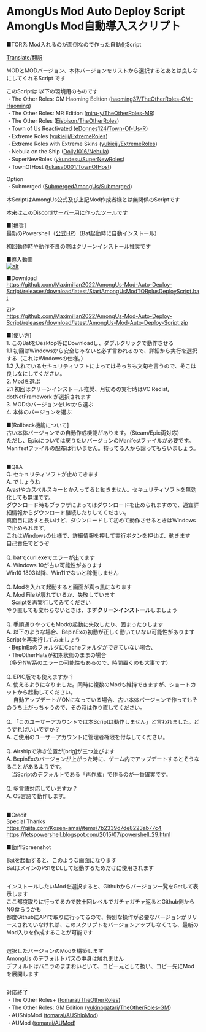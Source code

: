 # AmongUs Mod Auto Deploy Script <br> AmongUs Mod自動導入スクリプト

<p>■TOR系 Mod入れるのが面倒なので作った自動化Script</p>
<p><a rel="noreferrer noopener" href="https://github-com.translate.goog/Maximilian2022/AmongUs-Mod-Auto-Deploy-Script?_x_tr_sl=ja&_x_tr_tl=en&_x_tr_hl=ja&_x_tr_pto=wapp" target="_blank">Translate/翻訳</a></p>
<p>MODとMODバージョン、本体バージョンをリストから選択するとあとは良しなにしてくれるScript です</p>

<p>このScriptは 以下の環境用のものです<br>
 ・The Other Roles: GM Haoming Edition (<a href="https://github.com/haoming37/TheOtherRoles-GM-Haoming">haoming37/TheOtherRoles-GM-Haoming</a>)<br>
 ・The Other Roles: MR Edition (<a rel="noreferrer noopener" href="https://github.com/miru-y/TheOtherRoles-MR" target="_blank">miru-y/TheOtherRoles-MR</a>)<br>
 ・The Other Roles (<a rel="noreferrer noopener" href="https://github.com/Eisbison/TheOtherRoles" target="_blank">Eisbison/TheOtherRoles</a>)<br>
 ・Town of Us Reactivated (<a rel="noreferrer noopener" href="https://github.com/eDonnes124/Town-Of-Us-R" target="_blank">eDonnes124/Town-Of-Us-R</a>)<br>
 ・Extreme Roles (<a rel="noreferrer noopener" href="https://github.com/yukieiji/ExtremeRoles" target="_blank">yukieiji/ExtremeRoles</a>)<br>
 ・Extreme Roles with Extreme Skins (<a rel="noreferrer noopener" href="https://github.com/yukieiji/ExtremeRoles" target="_blank">yukieiji/ExtremeRoles</a>)<br>
 ・Nebula on the Ship (<a rel="noreferrer noopener" href="https://github.com/Dolly1016/Nebula" target="_blank">Dolly1016/Nebula</a>)<br>
 ・SuperNewRoles (<a rel="noreferrer noopener" href="https://github.com/ykundesu/SuperNewRoles" target="_blank">ykundesu/SuperNewRoles</a>)<br>
 ・TownOfHost (<a rel="noreferrer noopener" href="https://github.com/tukasa0001/TownOfHost" target="_blank">tukasa0001/TownOfHost</a>)<br>
</p>
<p>Option<br>
  ・Submerged (<a rel="noreferrer noopener" href="https://github.com/SubmergedAmongUs/Submerged" target="_blank">SubmergedAmongUs/Submerged</a>)<br>
</p>


<p>本ScriptはAmongUs公式及び上記Mod作成者様とは無関係のScriptです</p>
<p><a href="https://disboard.org/ja/server/906600951924793444" target="_blank" rel="noreferrer noopener">本来はこのDiscordサーバー用に作ったツールです</a></p>
<!-- /wp:html -->

<!-- wp:paragraph -->
<p>■[推奨]<br>最新のPowershell（<a rel="noreferrer noopener" href="https://github.com/PowerShell/PowerShell/releases/tag/v7.2.3" target="_blank">公式HP</a>）（Bat起動時に自動インストール）</p>
<!-- /wp:paragraph -->

<!-- wp:paragraph -->
<p>初回動作時や動作不良の際はクリーンインストール推奨です</p>
<!-- /wp:paragraph -->

■導入動画<br>
[![alt](http://img.youtube.com/vi/jdL7YCdV7qw/0.jpg)](https://www.youtube.com/watch?v=jdL7YCdV7qw)


<!-- wp:paragraph -->
<p>■Download <br><a href="https://github.com/Maximilian2022/AmongUs-Mod-Auto-Deploy-Script/releases/download/latest/StartAmongUsModTORplusDeployScript.bat" target="_blank" rel="noreferrer noopener" download="1">https://github.com/Maximilian2022/AmongUs-Mod-Auto-Deploy-Script/releases/download/latest/StartAmongUsModTORplusDeployScript.bat</a></p>
<!-- /wp:paragraph -->

<!-- wp:paragraph -->
<p>ZIP<br><a href="https://github.com/Maximilian2022/AmongUs-Mod-Auto-Deploy-Script/releases/download/latest/AmongUs-Mod-Auto-Deploy-Script.zip" target="_blank" rel="noreferrer noopener" download="1">https://github.com/Maximilian2022/AmongUs-Mod-Auto-Deploy-Script/releases/download/latest/AmongUs-Mod-Auto-Deploy-Script.zip</a></p>
<!-- /wp:paragraph -->

<!-- wp:paragraph -->
<p>■[使い方]<br>
1. このBatをDesktop等にDownloadし、ダブルクリックで動作させる<br>
1.1 初回はWindowsから安全じゃないと必ず言われるので、詳細から実行を選択する（これはWindowsの仕様。）<br>
1.2 入れているセキュリティソフトによってはそっちも文句を言うので、そこは良しなにしてください。<br>
2. Modを選ぶ<br>
2.1 初回はクリーンインストール推奨、月初めの実行時はVC Redist,  dotNetFramework が選択されます<br>
3. MODのバージョンをListから選ぶ<br>
4. 本体のバージョンを選ぶ<br></p>
<!-- /wp:paragraph -->

<p>■[Rollback機能について]<br>
古い本体バージョンでの自動作成機能があります。（Steam/Epic両対応）<br>
ただし、Epicについては戻りたいバージョンのManifestファイルが必要です。<br>
Manifestファイルの配布は行いません。持ってる人から譲ってもらいましょう。<br>
</p>

<!-- wp:paragraph -->
<p><br>■Q&amp;A <br>
 Q. セキュリティソフトが止めてきます<br>
 A. でしょうね<br>
 Avastやカスペルスキーとか入ってると動きません。セキュリティソフトを無効化しても無理です。<br>
 ダウンロード時もブラウザによってはダウンロードを止められますので、適宜詳細情報からダウンロード継続したりしてください。<br>
 真面目に話すと長いけど、ダウンロードして初めて動作させるときはWindowsで止められます。<br>
 これはWindowsの仕様で、詳細情報を押して実行ボタンを押せば、動きます<br>
 自己責任でどうぞ<br>
 <br>
 Q. batでcurl.exeでエラーが出てます<br>
 A. Windows 10が古い可能性があります<br>
 Win10 1803以降、Win11でないと稼働しません<br>
 <br>
 Q. Modを入れて起動すると画面が真っ黒になります <br>
 A. Mod Fileが壊れているか、失敗しています<br>　Scriptを再実行してみてください<br>
 やり直しても変わらないときは、まず<strong>クリーンインストール</strong>しましょう<br>
 <br>
 Q. 手順通りやってもModの起動に失敗したり、固まったりします <br>
 A. 以下のような場合、BepinExの初動が正しく動いていない可能性があります<br>
 Scriptを再実行してみましょう<br>
 ・BepinExのフォルダにCacheフォルダができていない場合、<br>
 ・TheOtherHatsが初期状態のままの場合<br>
 （多分NW系のエラーの可能性もあるので、時間置くのも大事です）<br>
 <br>
 Q. EPIC版でも使えますか？<br>
 A. 使えるようになりました。同時に複数のModも維持できますが、ショートカットから起動してください。<br>
　 自動アップデートがONになっている場合、古い本体バージョンで作ってもそのうち上がっちゃうので、その時は作り直してください。<br>
 <br>
 Q. 「このユーザーアカウントでは本Scriptは動作しません」と言われました。どうすればいいですか？<br>
 A. ご使用のユーザーアカウントに管理者権限を付与してください。 <br>
 <br>
 Q. Airshipで沸き位置が[brig]が三つ並びます <br>
 A. BepinExのバージョンが上がった時に、ゲーム内でアップデートするとそうなることがあるようです。 <br>
 　当Scriptのデフォルトである「再作成」で作るのが一番確実です。 <br>
 <br>
 Q. 多言語対応していますか？ <br>
 A. OS言語で動作します。 <br>
</p>
<!-- /wp:paragraph -->

<!-- wp:paragraph -->
<p></p>
<!-- /wp:paragraph -->

<!-- wp:paragraph -->
<p></p>
<!-- /wp:paragraph -->

<!-- wp:paragraph -->
<p><br>■Credit<br>Special Thanks <br><a href="https://qiita.com/Kosen-amai/items/7b2339d7de8223ab77c4" target="_blank" rel="noreferrer noopener">https://qiita.com/Kosen-amai/items/7b2339d7de8223ab77c4</a><br><a href="https://letspowershell.blogspot.com/2015/07/powershell_29.html" target="_blank" rel="noreferrer noopener">https://letspowershell.blogspot.com/2015/07/powershell_29.html</a></p>
<!-- /wp:paragraph -->

<!-- wp:paragraph -->
<p></p>
<!-- /wp:paragraph -->

<!-- wp:paragraph -->
<p></p>
<!-- /wp:paragraph -->

<!-- wp:paragraph -->
<p>■動作Screenshot</p>
<!-- /wp:paragraph -->

<!-- wp:paragraph -->
<p>Batを起動すると、このような画面になります<br>BatはメインのPS1をDLして起動するためだけに使用されます</p>
<!-- /wp:paragraph -->

<!-- wp:image {"id":413,"sizeSlug":"large","linkDestination":"none"} -->
<figure class="wp-block-image size-large"><img src="https://blog.kit-a.net/wp-content/uploads/2022/01/image-1024x329.png" alt="" class="wp-image-413"/></figure>
<!-- /wp:image -->

<!-- wp:paragraph -->
<p>インストールしたいModを選択すると、Githubからバージョン一覧をGetして表示します<br>
 ここ都度取りに行ってるので数十回レベルでガチャガチャ返るとGithub側からNG食らうかも<br>
 都度GithubにAPIで取りに行ってるので、特別な操作が必要なバージョンがリリースされていなければ、このスクリプトをバージョンアップしなくても、最新のMod入りを作成することが可能です</p>
<!-- /wp:paragraph -->

<!-- wp:image {"id":415,"sizeSlug":"large","linkDestination":"none"} -->
<figure class="wp-block-image size-large"><img src="https://blog.kit-a.net/wp-content/uploads/2022/01/image-1-1024x327.png" alt="" class="wp-image-415"/></figure>
<!-- /wp:image -->

<!-- wp:paragraph -->
<p>選択したバージョンのModを構築します<br>AmongUs のデフォルトパスの中身は触れません<br>
 デフォルトはバニラのままおいといて、コピー元として扱い、コピー先にModを展開します</p>
<!-- /wp:paragraph -->

<!-- wp:image {"id":416,"sizeSlug":"large","linkDestination":"none"} -->
<figure class="wp-block-image size-large"><img src="https://blog.kit-a.net/wp-content/uploads/2022/01/image-2-1024x398.png" alt="" class="wp-image-416"/></figure>
<!-- /wp:image -->


<p>対応終了<br>
 ・The Other Roles+ (<a rel="noreferrer noopener" href="https://github.com/tomarai/TheOtherRoles" target="_blank">tomarai/TheOtherRoles</a>)<br>
 ・The Other Roles: GM Edition (<a href="https://github.com/yukinogatari/TheOtherRoles-GM">yukinogatari/TheOtherRoles-GM</a>)<br>
 ・AUShipMod (<a rel="noreferrer noopener" href="https://github.com/tomarai/AUShipMod" target="_blank">tomarai/AUShipMod</a>) <br>
・AUMod (<a rel="noreferrer noopener" href="https://github.com/tomarai/AUMod" target="_blank">tomarai/AUMod</a>)<br>
<br>
</p>

